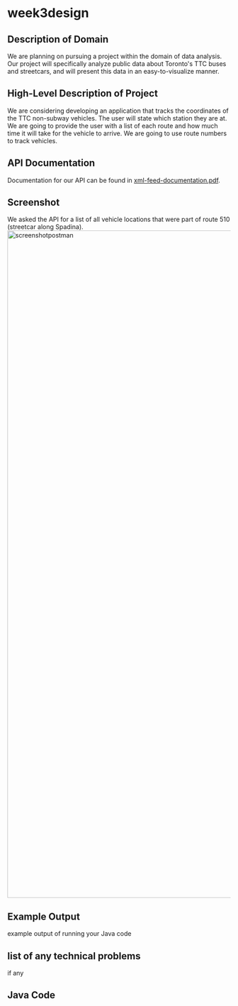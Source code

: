 # week3design
## Description of Domain
We are planning on pursuing a project within the domain of data analysis. Our project will specifically analyze public data about Toronto's TTC buses and streetcars, and will present this data in an easy-to-visualize manner.
## High-Level Description of Project
We are considering developing an application that tracks the coordinates of the TTC non-subway vehicles. The user will state which station they are at. We are going to provide the user with a list of each route and how much time it will take for the vehicle to arrive. We are going to use route numbers to track vehicles.
## API Documentation
Documentation for our API can be found in [xml-feed-documentation.pdf](./xml-feed-documentation.pdf).
## Screenshot
We asked the API for a list of all vehicle locations that were part of route 510 (streetcar along Spadina).
<img width="1506" alt="screenshotpostman" src="https://github.com/KuzeyOzturac/week3design/assets/69856672/01cb396e-b4b6-4fdb-97a4-fea77b3716bf">
## Example Output
example output of running your Java code
## list of any technical problems
if any
## Java Code
